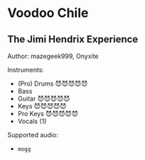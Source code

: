 # Voodoo Chile

## The Jimi Hendrix Experience

Author: mazegeek999, Onyxite


Instruments:

  * (Pro) Drums 😈😈😈😈😈
  * Bass
  * Guitar 😈😈😈😈😈
  * Keys 😈😈😈😈😈
  * Pro Keys 😈😈😈😈😈
  * Vocals (1)

Supported audio:

  * `mogg`

